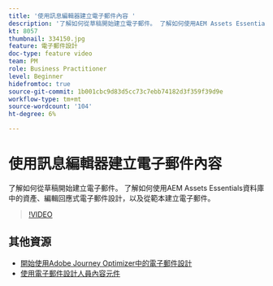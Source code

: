 ```yaml
---
title: '使用訊息編輯器建立電子郵件內容 '
description: '了解如何從草稿開始建立電子郵件。 了解如何使用AEM Assets Essentials資料庫中的資產、編輯回應式電子郵件設計，以及從範本建立電子郵件。 '
kt: 8057
thumbnail: 334150.jpg
feature: 電子郵件設計
doc-type: feature video
team: PM
role: Business Practitioner
level: Beginner
hidefromtoc: true
source-git-commit: 1b001cbc9d83d5cc73c7ebb74182d3f359f39d9e
workflow-type: tm+mt
source-wordcount: '104'
ht-degree: 6%

---
```



# 使用訊息編輯器建立電子郵件內容

了解如何從草稿開始建立電子郵件。 了解如何使用AEM Assets Essentials資料庫中的資產、編輯回應式電子郵件設計，以及從範本建立電子郵件。

>[!VIDEO](https://video.tv.adobe.com/v/334150?quality=12)

## 其他資源

* [開始使用Adobe Journey Optimizer中的電子郵件設計](https://experienceleague.adobe.com/docs/journey-optimizer/using/create-messages/email-designer/design-emails.html)
* [使用電子郵件設計人員內容元件](https://experienceleague.adobe.com/docs/journey-optimizer/using/create-messages/email-designer/design-emails.html)
